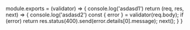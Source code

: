 
module.exports = (validator) => {
  console.log('asdasd1')
  return (req, res, next) => {
    console.log('asdasd2')
    const { error } = validator(req.body);
    if (error) return res.status(400).send(error.details[0].message);
    next();
  }
}